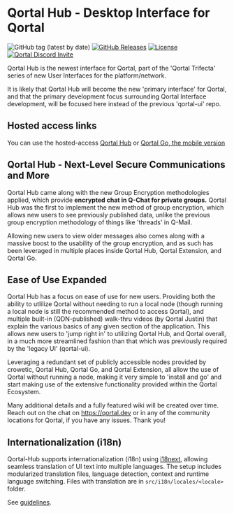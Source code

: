 # Qortal Hub - Desktop Interface for Qortal

![GitHub tag (latest by date)](https://img.shields.io/github/v/tag/Qortal/Qortal-Hub?label=latest%20version)
[![GitHub Releases](https://img.shields.io/github/downloads/Qortal/Qortal-Hub/latest/total)](https://github.com/Qortal/Qortal-Hub/releases/latest)
[![License](https://img.shields.io/badge/license-GPL--3.0-blue)](https://opensource.org/licenses/GPL-3.0)
[![Qortal Discord Invite](https://img.shields.io/discord/745037351163527189?color=%237289DA&label=Chat&logo=discord&logoColor=white)](https://discord.com/invite/54UyhB7)

Qortal Hub is the newest interface for Qortal, part of the 'Qortal Trifecta' series of new User Interfaces for the platform/network.

It is likely that Qortal Hub will become the new 'primary interface' for Qortal, and that the primary development focus surrounding Qortal Interface development, will be focused here instead of the previous 'qortal-ui' repo.

## Hosted access links

You can use the hosted-access [Qortal Hub](https://hub.qortal.link/) or [Qortal Go, the mobile version](https://go.qortal.link)

## Qortal Hub - Next-Level Secure Communications and More

Qortal Hub came along with the new Group Encryption methodologies applied, which provide **encrypted chat in Q-Chat for private groups.** Qortal Hub was the first to implement the new method of group encryption, which allows new users to see previously published data, unlike the previous group encryption methodology of things like 'threads' in Q-Mail.

Allowing new users to view older messages also comes along with a massive boost to the usability of the group encryption, and as such has been leveraged in multiple places inside Qortal Hub, Qortal Extension, and Qortal Go.

## Ease of Use Expanded

Qortal Hub has a focus on ease of use for new users. Providing both the ability to utlilize Qortal without needing to run a local node (though running a local node is still the recommended method to access Qortal), and multiple built-in (QDN-published) walk-thru videos (by Qortal Justin) that explain the various basics of any given section of the application. This allows new users to 'jump right in' to utilizing Qortal Hub, and Qortal overall, in a much more streamlined fashion than that which was previously required by the 'legacy UI' (qortal-ui).

Leveraging a redundant set of publicly accessible nodes provided by crowetic, Qortal Hub, Qortal Go, and Qortal Extension, all allow the use of Qortal without running a node, making it very simple to 'install and go' and start making use of the extensive functionality provided within the Qortal Ecosystem.

Many additional details and a fully featured wiki will be created over time. Reach out on the chat on https://qortal.dev or in any of the community locations for Qortal, if you have any issues. Thank you!

## Internationalization (i18n)

Qortal-Hub supports internationalization (i18n) using [i18next](https://www.i18next.com/), allowing seamless translation of UI text into multiple languages.
The setup includes modularized translation files, language detection, context and runtime language switching.
Files with translation are in `src/i18n/locales/<locale>` folder.

See [guidelines](./docs/i18n_languages.md).
